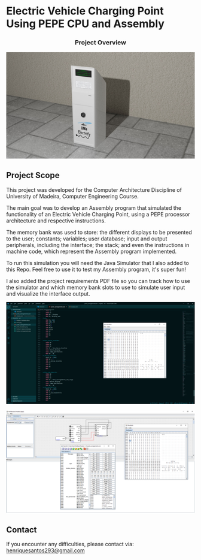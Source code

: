 # Electric Vehicle Charging Point Using PEPE CPU and Assembly

<p align="center">
    <h3 align="center">Project Overview</h3>
</p>

![Image description](https://github.com/PedroSousa97/PepeCPU-Assembly-EVCarCharger/blob/main/Reame_Images/posto_final.jpg)


## Project Scope

This project was developed for the Computer Architecture Discipline of University of Madeira, Computer Engineering Course.

The main goal was to develop an Assembly program that simulated the functionality of an Electric Vehicle Charging Point, using a PEPE processor architecture and respective instructions.

The memory bank was used to store: the different displays to be presented to the user; constants; variables; user database; input and output peripherals, including the interface; the stack; and even the instructions in machine code, which represent the Assembly program implemented.

To run this simulation you will need the Java Simulator that I also added to this Repo. Feel free to use it to test my Assembly program, it's super fun!

I also added the project requirements PDF file so you can track how to use the simulator and which memory bank slots to use to simulate user input and visualize the interface output.

![Image description](https://github.com/PedroSousa97/PepeCPU-Assembly-EVCarCharger/blob/main/Reame_Images/print_editor.png)

![Image description](https://github.com/PedroSousa97/PepeCPU-Assembly-EVCarCharger/blob/main/Reame_Images/print_simulador.png)


## Contact

If you encounter any difficulties, please contact via: henriquesantos293@gmail.com
